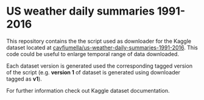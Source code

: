 # US weather daily summaries 1991-2016

This repository contains the the script used as downloader for the Kaggle dataset located at [cavfiumella/us-weather-daily-summaries-1991-2016](https://www.kaggle.com/cavfiumella/us-weather-daily-summaries-1991-2016).
This code could be useful to enlarge temporal range of data downloaded.

Each dataset version is generated used the corresponding tagged version of the script (e.g. **version 1** of dataset is generated using downloader tagged as **v1**).

For further information check out Kaggle dataset documentation.

